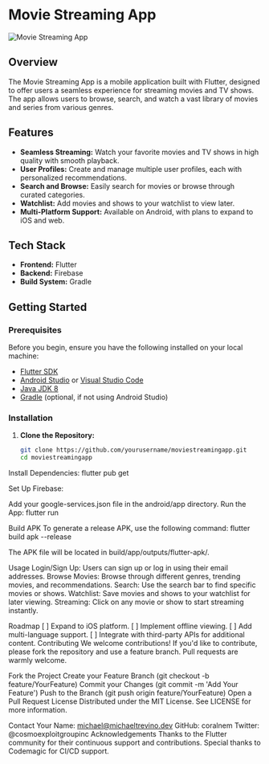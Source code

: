# Movie Streaming App

![Movie Streaming App](https://yourimageurl.com/banner.png)

## Overview

The Movie Streaming App is a mobile application built with Flutter, designed to offer users a seamless experience for streaming movies and TV shows. The app allows users to browse, search, and watch a vast library of movies and series from various genres.

## Features

- **Seamless Streaming:** Watch your favorite movies and TV shows in high quality with smooth playback.
- **User Profiles:** Create and manage multiple user profiles, each with personalized recommendations.
- **Search and Browse:** Easily search for movies or browse through curated categories.
- **Watchlist:** Add movies and shows to your watchlist to view later.
- **Multi-Platform Support:** Available on Android, with plans to expand to iOS and web.

## Tech Stack

- **Frontend:** Flutter
- **Backend:** Firebase
- **Build System:** Gradle

## Getting Started

### Prerequisites

Before you begin, ensure you have the following installed on your local machine:

- [Flutter SDK](https://flutter.dev/docs/get-started/install)
- [Android Studio](https://developer.android.com/studio) or [Visual Studio Code](https://code.visualstudio.com/)
- [Java JDK 8](https://www.oracle.com/java/technologies/javase-jdk8-downloads.html)
- [Gradle](https://gradle.org/install/) (optional, if not using Android Studio)

### Installation

1. **Clone the Repository:**
   ```bash
   git clone https://github.com/yourusername/moviestreamingapp.git
   cd moviestreamingapp

Install Dependencies: flutter pub get

Set Up Firebase:

Add your google-services.json file in the android/app directory.
Run the App: flutter run

Build APK
To generate a release APK, use the following command: flutter build apk --release

The APK file will be located in build/app/outputs/flutter-apk/.

Usage
Login/Sign Up: Users can sign up or log in using their email addresses.
Browse Movies: Browse through different genres, trending movies, and recommendations.
Search: Use the search bar to find specific movies or shows.
Watchlist: Save movies and shows to your watchlist for later viewing.
Streaming: Click on any movie or show to start streaming instantly.

Roadmap
[ ] Expand to iOS platform.
[ ] Implement offline viewing.
[ ] Add multi-language support.
[ ] Integrate with third-party APIs for additional content.
Contributing
We welcome contributions! If you'd like to contribute, please fork the repository and use a feature branch. Pull requests are warmly welcome.

Fork the Project
Create your Feature Branch (git checkout -b feature/YourFeature)
Commit your Changes (git commit -m 'Add Your Feature')
Push to the Branch (git push origin feature/YourFeature)
Open a Pull Request
License
Distributed under the MIT License. See LICENSE for more information.

Contact
Your Name: michael@michaeltrevino.dev
GitHub: coralnem
Twitter: @cosmoexploitgroupinc
Acknowledgements
Thanks to the Flutter community for their continuous support and contributions.
Special thanks to Codemagic for CI/CD support.

